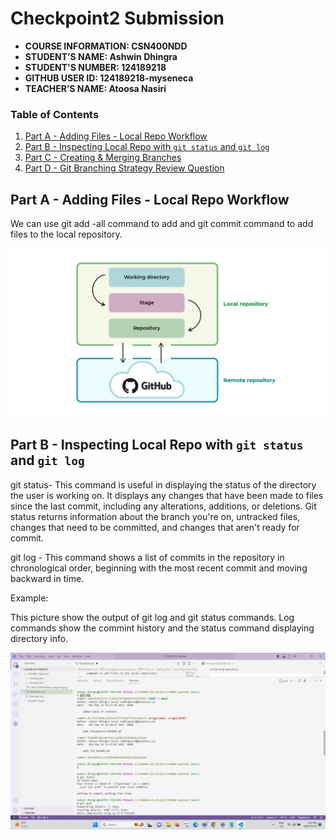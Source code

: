 # Checkpoint2 Submission

- **COURSE INFORMATION: CSN400NDD**
- **STUDENT’S NAME: Ashwin Dhingra**
- **STUDENT'S NUMBER: 124189218**
- **GITHUB USER ID: 124189218-myseneca**
- **TEACHER’S NAME: Atoosa Nasiri**


### Table of Contents
1. [Part A - Adding Files - Local Repo Workflow](#header1)
2. [Part B - Inspecting Local Repo with `git status` and `git log`](#header2)
3. [Part C - Creating & Merging Branches](#header3)
4. [Part D - Git Branching Strategy Review Question](#header4)


## Part A - Adding Files - Local Repo Workflow

We can use git add -all command to add and git commit command to add files to the local repository.

<img src="16412576933806_image30.png" alt="image" title="image">

## Part B - Inspecting Local Repo with `git status` and `git log`

git status- This command is useful in displaying the status of the directory the user is working on. It displays any changes that have been made to files since the last commit, including any alterations, additions, or deletions. Git status returns information about the branch you're on, untracked files, changes that need to be committed, and changes that aren't ready for commit.


git log - This command shows a list of commits in the repository in chronological order, beginning with the most recent commit and moving backward in time.

Example:

This picture show the output of git log and git status commands. Log commands show the commint history and the status command displaying directory info.


<img src="Screenshot (74).png" alt="image" title="image">